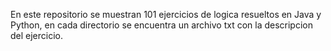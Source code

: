 En este repositorio se muestran 101 ejercicios de logica
resueltos en Java y Python, en cada directorio se encuentra un
archivo txt con la descripcion del ejercicio.
